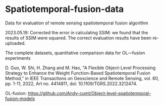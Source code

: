 # Spatiotemporal-fusion-data
Data for evaluation of remote sensing spatiotemporal fusion algorithm

2023.05.19: Corrected the error in calculating SSIM: we found that the results of SSIM were squared. The correct evaluation results have been re-uploaded.

The complete datasets, quantitative comparison data for OL—fusion experiments

D. Guo, W. Shi, H. Zhang and M. Hao, "A Flexible Object-Level Processing Strategy to Enhance the Weight Function-Based Spatiotemporal Fusion Method," in IEEE Transactions on Geoscience and Remote Sensing, vol. 60, pp. 1-11, 2022, Art no. 4414811, doi: 10.1109/TGRS.2022.3212474.

OL-fusion: https://github.com/Andy-cumt/Object-level-spatiotemporal-fusion-models
